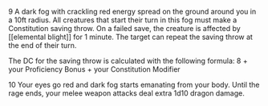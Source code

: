 9 A dark fog with crackling red energy spread on the ground around you in a 10ft radius. All creatures that start their turn in this fog must make a Constitution saving throw. On a failed save, the creature is affected by [[elemental blight]] for 1 minute. The target can repeat the saving throw at the end of their turn.

The DC for the saving throw is calculated with the following formula: 8 + your Proficiency Bonus + your Constitution Modifier

10 Your eyes go red and dark fog starts emanating from your body. Until the rage ends, your melee weapon attacks deal extra 1d10 dragon damage.
